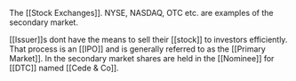 The [[Stock Exchanges]]. NYSE, NASDAQ, OTC etc. are examples of the secondary market.

[[Issuer]]s dont have the means to sell their [[stock]] to investors efficiently. That process is an [[IPO]] and is generally referred to as the [[Primary Market]]. In the secondary market shares are held in the [[Nominee]] for [[DTC]]  named [[Cede & Co]]. 